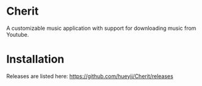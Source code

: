 # Cherit
A customizable music application with support for downloading music from Youtube.

# Installation
Releases are listed here: https://github.com/hueyjj/Cherit/releases